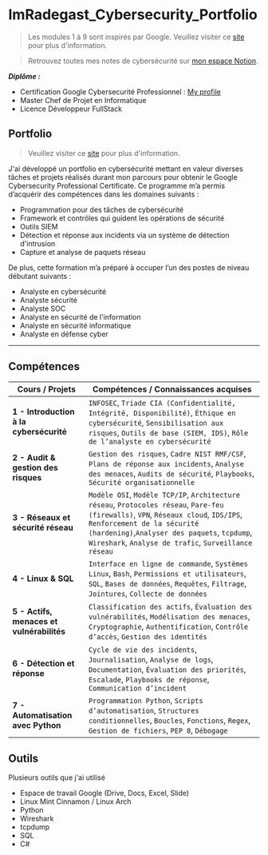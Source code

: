 # ImRadegast_Cybersecurity_Portfolio

>Les modules 1 à 9 sont inspirés par Google. Veuillez visiter ce [site](https://www.coursera.org/professional-certificates/google-cybersecurity) pour plus d'information.

>Retrouvez toutes mes notes de cybersécurité sur [mon espace Notion](https://scientific-deal-c02.notion.site/Cybersecurit-1e8cd090b1e8807ea325c9e844c159ec?pvs=143).


 _**Diplôme :**_
- Certification Google Cybersecurité Professionnel : [My profile](https://www.coursera.org/learner/imradegast)
- Master Chef de Projet en Informatique 
- Licence Développeur FullStack
 
## Portfolio

>Veuillez visiter ce [site](https://www.coursera.org/professional-certificates/google-cybersecurity) pour plus d'information. 

J'ai développé un portfolio en cybersécurité mettant en valeur diverses tâches et projets réalisés durant mon parcours pour obtenir le Google Cybersecurity Professional Certificate. Ce programme m’a permis d’acquérir des compétences dans les domaines suivants :

- Programmation pour des tâches de cybersécurité  
- Framework et contrôles qui guident les opérations de sécurité  
- Outils SIEM 
- Détection et réponse aux incidents via un système de détection d'intrusion  
- Capture et analyse de paquets réseau  

De plus, cette formation m’a préparé à occuper l’un des postes de niveau débutant suivants :

- Analyste en cybersécurité  
- Analyste sécurité  
- Analyste SOC  
- Analyste en sécurité de l'information  
- Analyste en sécurité informatique  
- Analyste en défense cyber  

---

## Compétences

| **Cours / Projets** | **Compétences / Connaissances acquises** |
|---------------------|-------------------------------------------|
| **1 - Introduction à la cybersécurité** | `INFOSEC`, `Triade CIA (Confidentialité, Intégrité, Disponibilité)`, `Éthique en cybersécurité`, `Sensibilisation aux risques`, `Outils de base (SIEM, IDS)`, `Rôle de l’analyste en cybersécurité` |
| **2 - Audit & gestion des risques** | `Gestion des risques`, `Cadre NIST RMF/CSF`, `Plans de réponse aux incidents`, `Analyse des menaces`, `Audits de sécurité`, `Playbooks`, `Sécurité organisationnelle` |
| **3 - Réseaux et sécurité réseau** | `Modèle OSI`, `Modèle TCP/IP`, `Architecture réseau`, `Protocoles réseau`, `Pare-feu (firewalls)`, `VPN`, `Réseaux cloud`, `IDS/IPS`, `Renforcement de la sécurité (hardening)`,`Analyser des paquets`, `tcpdump`, `Wireshark`, `Analyse de trafic`, `Surveillance réseau`|
| **4 - Linux & SQL** | `Interface en ligne de commande`, `Systèmes Linux`, `Bash`, `Permissions et utilisateurs`, `SQL`, `Bases de données`, `Requêtes`, `Filtrage`, `Jointures`, `Collecte de données` |
| **5 - Actifs, menaces et vulnérabilités** | `Classification des actifs`, `Évaluation des vulnérabilités`, `Modélisation des menaces`, `Cryptographie`, `Authentification`, `Contrôle d’accès`, `Gestion des identités` |
| **6 - Détection et réponse** | `Cycle de vie des incidents`, `Journalisation`, `Analyse de logs`, `Documentation`, `Évaluation des priorités`, `Escalade`, `Playbooks de réponse`, `Communication d’incident` |`Systèmes de détection d’intrusion (IDS) : Suricata`, `SIEM : Splunk, Google Chronicle`, `Corrélation de logs`, `Alertes de sécurité`, `Détection d’anomalies`, `Surveillance des événements`,`tcpdump`, `Wireshark` |
| **7 - Automatisation avec Python** | `Programmation Python`, `Scripts d’automatisation`, `Structures conditionnelles`, `Boucles`, `Fonctions`, `Regex`, `Gestion de fichiers`, `PEP 8`, `Débogage` |


## Outils

Plusieurs outils que j'ai utilisé
 - Espace de travail Google (Drive, Docs, Excel, Slide)
 - Linux Mint Cinnamon / Linux Arch
 - Python
 - Wireshark
 - tcpdump
 - SQL
 - C#
